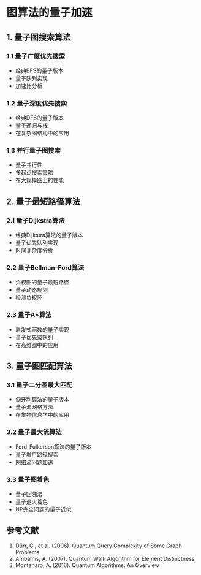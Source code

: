 # 图算法的量子加速

## 1. 量子图搜索算法

### 1.1 量子广度优先搜索
- 经典BFS的量子版本
- 量子队列实现
- 加速比分析

### 1.2 量子深度优先搜索
- 经典DFS的量子版本
- 量子递归与栈
- 在复杂图结构中的应用

### 1.3 并行量子图搜索
- 量子并行性
- 多起点搜索策略
- 在大规模图上的性能

## 2. 量子最短路径算法

### 2.1 量子Dijkstra算法
- 经典Dijkstra算法的量子版本
- 量子优先队列实现
- 时间复杂度分析

### 2.2 量子Bellman-Ford算法
- 负权图的量子最短路径
- 量子动态规划
- 检测负权环

### 2.3 量子A*算法
- 启发式函数的量子实现
- 量子优先级队列
- 在高维图中的应用

## 3. 量子图匹配算法

### 3.1 量子二分图最大匹配
- 匈牙利算法的量子版本
- 量子流网络方法
- 在生物信息学中的应用

### 3.2 量子最大流算法
- Ford-Fulkerson算法的量子版本
- 量子增广路径搜索
- 网络流问题加速

### 3.3 量子图着色
- 量子回溯法
- 量子退火着色
- NP完全问题的量子近似

## 参考文献

1. Dürr, C., et al. (2006). Quantum Query Complexity of Some Graph Problems
2. Ambainis, A. (2007). Quantum Walk Algorithm for Element Distinctness
3. Montanaro, A. (2016). Quantum Algorithms: An Overview
